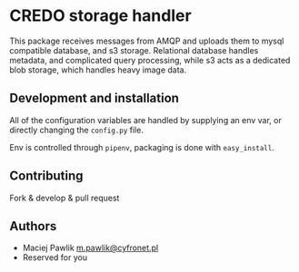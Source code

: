 # CREDO storage handler

This package receives messages from AMQP and uploads them to mysql compatible database, and s3 storage. Relational database handles metadata, and complicated query processing, while s3 acts as a dedicated blob storage, which handles heavy image data.


## Development and installation
All of the configuration variables are handled by supplying an env var, or directly changing the `config.py` file.

Env is controlled through `pipenv`, packaging is done with `easy_install`.


## Contributing

Fork & develop & pull request


## Authors
* Maciej Pawlik <m.pawlik@cyfronet.pl>
* Reserved for you
